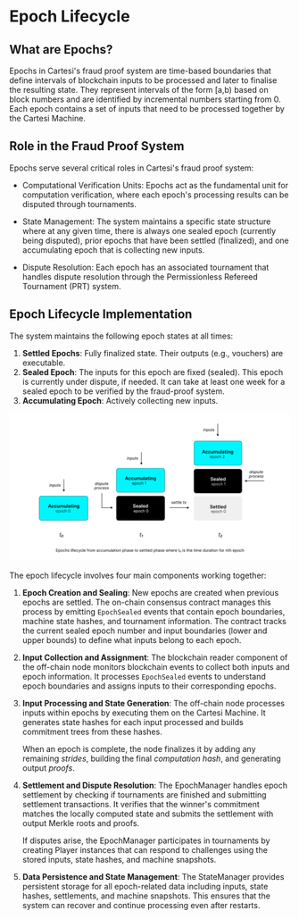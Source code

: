 # Epoch Lifecycle

## What are Epochs?

Epochs in Cartesi's fraud proof system are time-based boundaries that define intervals of blockchain inputs to be processed and later to finalise the resulting state. They represent intervals of the form [a,b) based on block numbers and are identified by incremental numbers starting from 0. Each epoch contains a set of inputs that need to be processed together by the Cartesi Machine.

## Role in the Fraud Proof System

Epochs serve several critical roles in Cartesi's fraud proof system:

- Computational Verification Units: Epochs act as the fundamental unit for computation verification, where each epoch's processing results can be disputed through tournaments.

- State Management: The system maintains a specific state structure where at any given time, there is always one sealed epoch (currently being disputed), prior epochs that have been settled (finalized), and one accumulating epoch that is collecting new inputs.

- Dispute Resolution: Each epoch has an associated tournament that handles dispute resolution through the Permissionless Refereed Tournament (PRT) system.

## Epoch Lifecycle Implementation

The system maintains the following epoch states at all times:

1. **Settled Epochs**: Fully finalized state. Their outputs (e.g., vouchers) are executable.
2. **Sealed Epoch**: The inputs for this epoch are fixed (sealed). This epoch is currently under dispute, if needed. It can take at least one week for a sealed epoch to be verified by the fraud-proof system.
3. **Accumulating Epoch**: Actively collecting new inputs.

![Epoch States](../images/epochs-lifecycle.png)

The epoch lifecycle involves four main components working together:

1. **Epoch Creation and Sealing**:
    New epochs are created when previous epochs are settled. The on-chain consensus contract manages this process by emitting `EpochSealed` events that contain epoch boundaries, machine state hashes, and tournament information.
    The contract tracks the current sealed epoch number and input boundaries (lower and upper bounds) to define what inputs belong to each epoch. 

2. **Input Collection and Assignment**:
    The blockchain reader component of the off-chain node monitors blockchain events to collect both inputs and epoch information. It processes `EpochSealed` events to understand epoch boundaries and assigns inputs to their corresponding epochs.

3. **Input Processing and State Generation**:
    The off-chain node processes inputs within epochs by executing them on the Cartesi Machine. It generates state hashes for each input processed and builds commitment trees from these hashes.

    When an epoch is complete, the node finalizes it by adding any remaining _strides_, building the final _computation hash_, and generating output _proofs_.

4. **Settlement and Dispute Resolution**:
    The EpochManager handles epoch settlement by checking if tournaments are finished and submitting settlement transactions. It verifies that the winner's commitment matches the locally computed state and submits the settlement with output Merkle roots and proofs.

    If disputes arise, the EpochManager participates in tournaments by creating Player instances that can respond to challenges using the stored inputs, state hashes, and machine snapshots.

5. **Data Persistence and State Management**:
The StateManager provides persistent storage for all epoch-related data including inputs, state hashes, settlements, and machine snapshots. This ensures that the system can recover and continue processing even after restarts.


